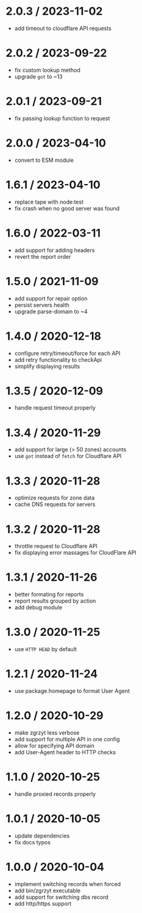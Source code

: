 
2.0.3 / 2023-11-02
==================

 * add timeout to cloudflare API requests

2.0.2 / 2023-09-22
==================

 * fix custom lookup method
 * upgrade `got` to ~13

2.0.1 / 2023-09-21
==================

 * fix passing lookup function to request

2.0.0 / 2023-04-10
==================

 * convert to ESM module

1.6.1 / 2023-04-10
==================

 * replace tape with node:test
 * fix crash when no good server was found

1.6.0 / 2022-03-11
==================

 * add support for adding headers
 * revert the report order

1.5.0 / 2021-11-09
==================

 * add support for repair option
 * persist servers health
 * upgrade parse-domain to ~4

1.4.0 / 2020-12-18
==================

 * configure retry/timeout/force for each API
 * add retry functionality to checkApi
 * simplify displaying results

1.3.5 / 2020-12-09
==================

 * handle request timeout properly

1.3.4 / 2020-11-29
==================

 * add support for large (> 50 zones) accounts
 * use `got`  instead of `fetch` for Cloudflare API

1.3.3 / 2020-11-28
==================

 * optimize requests for zone data
 * cache DNS requests for servers

1.3.2 / 2020-11-28
==================

 * throttle request to Cloudflare API
 * fix displaying error massages for CloudFlare API

1.3.1 / 2020-11-26
==================

 * better formating for reports
 * report results grouped by action
 * add debug module

1.3.0 / 2020-11-25
==================

 * use `HTTP HEAD` by default

1.2.1 / 2020-11-24
==================

 * use package.homepage to format User Agent

1.2.0 / 2020-10-29
==================

 * make zgrzyt less verbose
 * add support for multiple API in one config
 * allow for specifying API domain
 * add User-Agent header to HTTP checks

1.1.0 / 2020-10-25
==================

 * handle proxied records properly

1.0.1 / 2020-10-05
==================

 * update dependencies
 * fix docs typos

1.0.0 / 2020-10-04
==================

 * implement switching records when forced
 * add bin/zgrzyt executable
 * add support for switching dbs record
 * add http/https support
